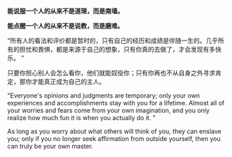 
**能说服一个人的从来不是道理，而是南墙。**

**能点醒一个人的从来不是说教，而是磨难。**

“所有人的看法和评价都是暂时的，只有自己的经历和成绩是伴随一生的。几乎所有的担忧和畏惧，都是来源于自己的想象，只有你真的去做了，才会发现有多快乐。 ”

只要你担心别人会怎么看你，他们就能奴役你；只有你再也不从自身之外寻求肯定，那你才能真正成为自己的主人。

"Everyone's opinions and judgments are temporary; only your own experiences and accomplishments stay with you for a lifetime. Almost all of your worries and fears come from your own imagination, and you only realize how much fun it is when you actually do it. "

As long as you worry about what others will think of you, they can enslave you; only if you no longer seek affirmation from outside yourself, then you can truly be your own master.